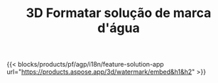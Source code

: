 ﻿---
title: 3D Formatar solução de marca d'água 
weight: 7730
url: /pt/watermark
limit: 
description: Adicione marca d'água oculta ao documento 3D para proteger sua propriedade intelectual.
---
{{< blocks/products/pf/agp/i18n/feature-solution-app url="https://products.aspose.app/3d/watermark/embed&h1&h2" >}} 
